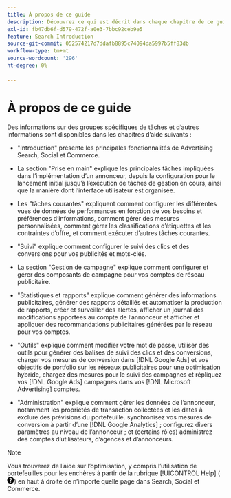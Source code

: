```yaml
---
title: À propos de ce guide
description: Découvrez ce qui est décrit dans chaque chapitre de ce guide.
exl-id: fb47db6f-d579-472f-a0e3-7bbc92ceb9e5
feature: Search Introduction
source-git-commit: 052574217d7ddafb8895c74094da5997b5ff83db
workflow-type: tm+mt
source-wordcount: '296'
ht-degree: 0%

---
```


# À propos de ce guide

Des informations sur des groupes spécifiques de tâches et d’autres informations sont disponibles dans les chapitres d’aide suivants :

* &quot;Introduction&quot; présente les principales fonctionnalités de Advertising Search, Social et Commerce.

* La section &quot;Prise en main&quot; explique les principales tâches impliquées dans l’implémentation d’un annonceur, depuis la configuration pour le lancement initial jusqu’à l’exécution de tâches de gestion en cours, ainsi que la manière dont l’interface utilisateur est organisée.

* Les &quot;tâches courantes&quot; expliquent comment configurer les différentes vues de données de performances en fonction de vos besoins et préférences d’informations, comment gérer des mesures personnalisées, comment gérer les classifications d’étiquettes et les contraintes d’offre, et comment exécuter d’autres tâches courantes.

* &quot;Suivi&quot; explique comment configurer le suivi des clics et des conversions pour vos publicités et mots-clés.

* La section &quot;Gestion de campagne&quot; explique comment configurer et gérer des composants de campagne pour vos comptes de réseau publicitaire.

* &quot;Statistiques et rapports&quot; explique comment générer des informations publicitaires, générer des rapports détaillés et automatiser la production de rapports, créer et surveiller des alertes, afficher un journal des modifications apportées au compte de l’annonceur et afficher et appliquer des recommandations publicitaires générées par le réseau pour vos comptes.

* &quot;Outils&quot; explique comment modifier votre mot de passe, utiliser des outils pour générer des balises de suivi des clics et des conversions, charger vos mesures de conversion dans [!DNL Google Ads] et vos objectifs de portfolio sur les réseaux publicitaires pour une optimisation hybride, chargez des mesures pour le suivi des campagnes et répliquez vos [!DNL Google Ads] campagnes dans vos [!DNL Microsoft Advertising] comptes.

* &quot;Administration&quot; explique comment gérer les données de l’annonceur, notamment les propriétés de transaction collectées et les dates à exclure des prévisions du portefeuille. synchronisez vos mesures de conversion à partir d’une [!DNL Google Analytics] ; configurez divers paramètres au niveau de l’annonceur ; et (certains rôles) administrez des comptes d’utilisateurs, d’agences et d’annonceurs.

>[!NOTE]
>
>Vous trouverez de l’aide sur l’optimisation, y compris l’utilisation de portefeuilles pour les enchères à partir de la rubrique [!UICONTROL Help] (![Menu Aide](/help/search-social-commerce/assets/help-main-menu.png "Menu Aide")) en haut à droite de n’importe quelle page dans Search, Social et Commerce.
